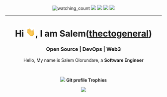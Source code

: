 
<p align="left"> 

<!-- <img src="https://komarev.com/ghpvc/?username=thectogeneral&color=brightgreen" alt="watching_count" /> -->
 </p>
 <p align="center">
  <img src="https://komarev.com/ghpvc/?username=incredible-phoenix246&color=brightgreen" alt="watching_count" />
  <img src="https://img.shields.io/badge/Age-24-blue" />
  <img src="https://img.shields.io/badge/Focus-Open%20Source-brightgreen" />
  <img src="https://img.shields.io/badge/Lives-Nigeria-success" />
  <img src="https://img.shields.io/badge/Language-English-brightgreen" />
</p>
<hr>
<h1 align="center">Hi <img src="https://raw.githubusercontent.com/ABSphreak/ABSphreak/master/gifs/Hi.gif" width="30px">, I am Salem(<a href="https://x.com/thectogeneral">thectogeneral</a>) </h1>
<h3 align="center">Open Source | DevOps | Web3 </h3>

<p align="center">
    Hello, My name is Salem Olorundare, a <b>Software Engineer
</p>
<br>



<p align="center">
 <img src="https://media.giphy.com/media/QaMcXSekUWx7aogAUr/giphy.gif" width="30" />&nbsp;Git profile Trophies</p><be>

<p align="center">
 <img src="https://github-profile-trophy.vercel.app/?username=thectogeneral&theme=juicyfresh&no-bg=true" />
</p>





